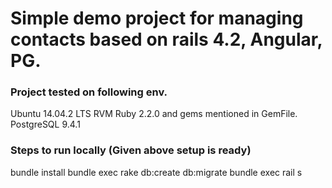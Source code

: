 Simple demo project for managing contacts based on rails 4.2, Angular, PG.
=====


### Project tested on following env.

Ubuntu 14.04.2 LTS
RVM
Ruby 2.2.0 and gems mentioned in GemFile.
PostgreSQL 9.4.1

### Steps to run locally (Given above setup is ready)

bundle install
bundle exec rake db:create db:migrate
bundle exec rail s